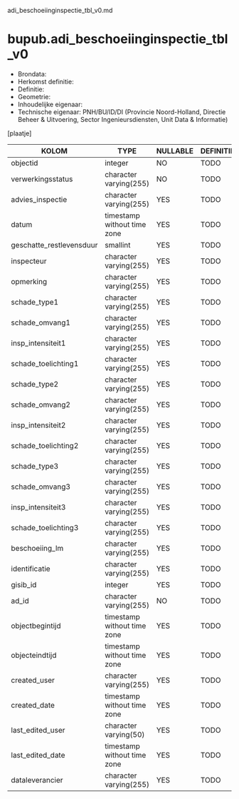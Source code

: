 adi_beschoeiinginspectie_tbl_v0.md

# bupub.adi_beschoeiinginspectie_tbl_v0


* Brondata: 
* Herkomst definitie: 
* Definitie: 
* Geometrie: 
* Inhoudelijke eigenaar: 
* Technische eigenaar: PNH/BU/ID/DI (Provincie Noord-Holland, Directie Beheer & Uitvoering, Sector Ingenieursdiensten, Unit Data & Informatie)

[plaatje]


|KOLOM                            |TYPE                       |NULLABLE|DEFINITIE|
|------                           |----                       |-----   |-----    |
|objectid                         |integer                    |NO      |TODO|
|verwerkingsstatus                |character varying(255)     |NO      |TODO|
|advies_inspectie                 |character varying(255)     |YES     |TODO|
|datum                            |timestamp without time zone|YES     |TODO|
|geschatte_restlevensduur         |smallint                   |YES     |TODO|
|inspecteur                       |character varying(255)     |YES     |TODO|
|opmerking                        |character varying(255)     |YES     |TODO|
|schade_type1                     |character varying(255)     |YES     |TODO|
|schade_omvang1                   |character varying(255)     |YES     |TODO|
|insp_intensiteit1                |character varying(255)     |YES     |TODO|
|schade_toelichting1              |character varying(255)     |YES     |TODO|
|schade_type2                     |character varying(255)     |YES     |TODO|
|schade_omvang2                   |character varying(255)     |YES     |TODO|
|insp_intensiteit2                |character varying(255)     |YES     |TODO|
|schade_toelichting2              |character varying(255)     |YES     |TODO|
|schade_type3                     |character varying(255)     |YES     |TODO|
|schade_omvang3                   |character varying(255)     |YES     |TODO|
|insp_intensiteit3                |character varying(255)     |YES     |TODO|
|schade_toelichting3              |character varying(255)     |YES     |TODO|
|beschoeiing_lm                   |character varying(255)     |YES     |TODO|
|identificatie                    |character varying(255)     |YES     |TODO|
|gisib_id                         |integer                    |YES     |TODO|
|ad_id                            |character varying(255)     |NO      |TODO|
|objectbegintijd                  |timestamp without time zone|YES     |TODO|
|objecteindtijd                   |timestamp without time zone|YES     |TODO|
|created_user                     |character varying(255)     |YES     |TODO|
|created_date                     |timestamp without time zone|YES     |TODO|
|last_edited_user                 |character varying(50)      |YES     |TODO|
|last_edited_date                 |timestamp without time zone|YES     |TODO|
|dataleverancier                  |character varying(255)     |YES     |TODO|
